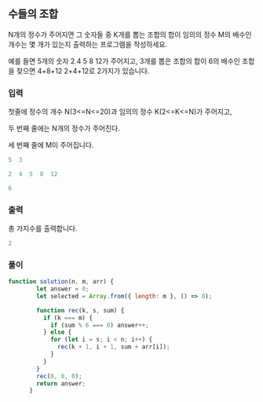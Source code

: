 ## 수들의 조합
N개의  정수가  주어지면  그  숫자들  중  K개를  뽑는  조합의  합이  임의의  정수  M의  배수인  개수는  몇  개가  있는지  출력하는  프로그램을  작성하세요.

예를  들면  5개의  숫자  2  4  5  8  12가  주어지고,  3개를  뽑은  조합의  합이  6의  배수인  조합을 찾으면  4+8+12  2+4+12로  2가지가  있습니다.

### 입력

첫줄에  정수의  개수  N(3<=N<=20)과  임의의  정수  K(2<=K<=N)가  주어지고,

두  번째  줄에는  N개의  정수가  주어진다.

세  번째  줄에  M이  주어집니다.

```jsx
5  3

2  4  5  8  12

6
```

### 출력

총  가지수를  출력합니다.

```jsx
2
```

### 풀이

```jsx
function solution(n, m, arr) {
        let answer = 0;
        let selected = Array.from({ length: m }, () => 0);

        function rec(k, s, sum) {
          if (k === m) {
            if (sum % 6 === 0) answer++;
          } else {
            for (let i = s; i < n; i++) {
              rec(k + 1, i + 1, sum + arr[i]);
            }
          }
        }
        rec(0, 0, 0);
        return answer;
      }
```
